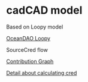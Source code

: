 # cadCAD model

Based on Loopy model

[OceanDAO Loopy](https://cdn.discordapp.com/attachments/912764649655640115/930436007847952394/Loopy_OceanDAO.gif)

SourceCred flow

[Contribution Graph](https://research.protocol.ai/blog/2020/sourcecred-an-introduction-to-calculating-cred-and-grain/sourcecred_overview1.svg)

[Detail about calculating cred](https://research.protocol.ai/blog/2020/sourcecred-an-introduction-to-calculating-cred-and-grain/)